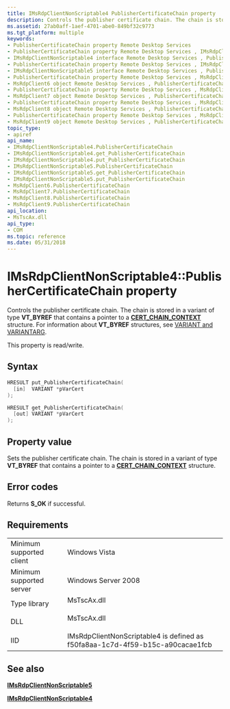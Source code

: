 ```yaml
---
title: IMsRdpClientNonScriptable4 PublisherCertificateChain property
description: Controls the publisher certificate chain. The chain is stored in a variant of type VT\_BYREF that contains a pointer to a CERT\_CHAIN\_CONTEXT structure. For information about VT\_BYREF structures, see VARIANT and VARIANTARG.
ms.assetid: 27ab0aff-1aef-4701-abe0-849bf32c9773
ms.tgt_platform: multiple
keywords:
- PublisherCertificateChain property Remote Desktop Services
- PublisherCertificateChain property Remote Desktop Services , IMsRdpClientNonScriptable4 interface
- IMsRdpClientNonScriptable4 interface Remote Desktop Services , PublisherCertificateChain property
- PublisherCertificateChain property Remote Desktop Services , IMsRdpClientNonScriptable5 interface
- IMsRdpClientNonScriptable5 interface Remote Desktop Services , PublisherCertificateChain property
- PublisherCertificateChain property Remote Desktop Services , MsRdpClient6 object
- MsRdpClient6 object Remote Desktop Services , PublisherCertificateChain property
- PublisherCertificateChain property Remote Desktop Services , MsRdpClient7 object
- MsRdpClient7 object Remote Desktop Services , PublisherCertificateChain property
- PublisherCertificateChain property Remote Desktop Services , MsRdpClient8 object
- MsRdpClient8 object Remote Desktop Services , PublisherCertificateChain property
- PublisherCertificateChain property Remote Desktop Services , MsRdpClient9 object
- MsRdpClient9 object Remote Desktop Services , PublisherCertificateChain property
topic_type:
- apiref
api_name:
- IMsRdpClientNonScriptable4.PublisherCertificateChain
- IMsRdpClientNonScriptable4.get_PublisherCertificateChain
- IMsRdpClientNonScriptable4.put_PublisherCertificateChain
- IMsRdpClientNonScriptable5.PublisherCertificateChain
- IMsRdpClientNonScriptable5.get_PublisherCertificateChain
- IMsRdpClientNonScriptable5.put_PublisherCertificateChain
- MsRdpClient6.PublisherCertificateChain
- MsRdpClient7.PublisherCertificateChain
- MsRdpClient8.PublisherCertificateChain
- MsRdpClient9.PublisherCertificateChain
api_location:
- MsTscAx.dll
api_type:
- COM
ms.topic: reference
ms.date: 05/31/2018
---
```


# IMsRdpClientNonScriptable4::PublisherCertificateChain property

Controls the publisher certificate chain. The chain is stored in a variant of type **VT\_BYREF** that contains a pointer to a [**CERT\_CHAIN\_CONTEXT**](https://docs.microsoft.com/windows/desktop/api/wincrypt/ns-wincrypt-cert_chain_context) structure. For information about **VT\_BYREF** structures, see [VARIANT and VARIANTARG](https://msdn.microsoft.com/library/ms221627.aspx).

This property is read/write.

## Syntax


```C++
HRESULT put_PublisherCertificateChain(
  [in]  VARIANT *pVarCert
);

HRESULT get_PublisherCertificateChain(
  [out] VARIANT *pVarCert
);
```



## Property value

Sets the publisher certificate chain. The chain is stored in a variant of type **VT\_BYREF** that contains a pointer to a [**CERT\_CHAIN\_CONTEXT**](https://docs.microsoft.com/windows/desktop/api/wincrypt/ns-wincrypt-cert_chain_context) structure.

## Error codes

Returns **S\_OK** if successful.

## Requirements



|                                     |                                                                                          |
|-------------------------------------|------------------------------------------------------------------------------------------|
| Minimum supported client<br/> | Windows Vista<br/>                                                                 |
| Minimum supported server<br/> | Windows Server 2008<br/>                                                           |
| Type library<br/>             | <dl> <dt>MsTscAx.dll</dt> </dl>   |
| DLL<br/>                      | <dl> <dt>MsTscAx.dll</dt> </dl>   |
| IID<br/>                      | IMsRdpClientNonScriptable4 is defined as f50fa8aa-1c7d-4f59-b15c-a90cacae1fcb<br/> |



## See also

<dl> <dt>

[**IMsRdpClientNonScriptable5**](imsrdpclientnonscriptable5.md)
</dt> <dt>

[**IMsRdpClientNonScriptable4**](imsrdpclientnonscriptable4.md)
</dt> </dl>

 

 





